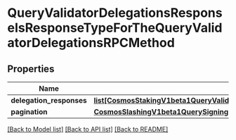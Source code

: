 # QueryValidatorDelegationsResponseIsResponseTypeForTheQueryValidatorDelegationsRPCMethod

## Properties
Name | Type | Description | Notes
------------ | ------------- | ------------- | -------------
**delegation_responses** | [**list[CosmosStakingV1beta1QueryValidatorDelegationsResponseDelegationResponses]**](CosmosStakingV1beta1QueryValidatorDelegationsResponseDelegationResponses.md) |  | [optional] 
**pagination** | [**CosmosSlashingV1beta1QuerySigningInfosResponsePagination**](CosmosSlashingV1beta1QuerySigningInfosResponsePagination.md) |  | [optional] 

[[Back to Model list]](../README.md#documentation-for-models) [[Back to API list]](../README.md#documentation-for-api-endpoints) [[Back to README]](../README.md)


